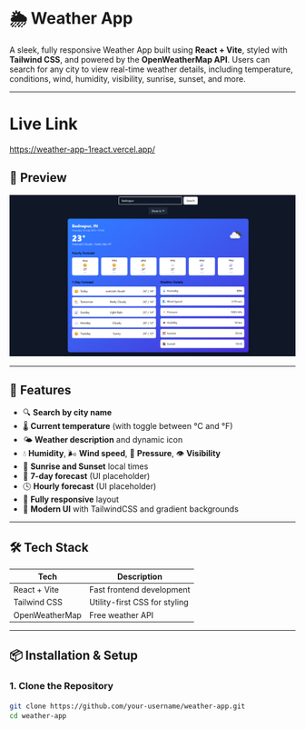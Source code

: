 # 🌦️ Weather App

A sleek, fully responsive Weather App built using **React + Vite**, styled with **Tailwind CSS**, and powered by the **OpenWeatherMap API**. Users can search for any city to view real-time weather details, including temperature, conditions, wind, humidity, visibility, sunrise, sunset, and more.

---
# Live Link
https://weather-app-1react.vercel.app/

## 📸 Preview

![Weather App Preview](./public/screenshot.png)

---

## 🚀 Features

- 🔍 **Search by city name**
- 🌡️ **Current temperature** (with toggle between °C and °F)
- 🌤️ **Weather description** and dynamic icon
- 💧 **Humidity**, 🌬️ **Wind speed**, 🔆 **Pressure**, 👁️ **Visibility**
- 🌅 **Sunrise and Sunset** local times
- 📆 **7-day forecast** (UI placeholder)
- 🕓 **Hourly forecast** (UI placeholder)
- 📱 **Fully responsive** layout
- 🎨 **Modern UI** with TailwindCSS and gradient backgrounds

---

## 🛠️ Tech Stack

| Tech           | Description                              |
|----------------|------------------------------------------|
| React + Vite   | Fast frontend development                |
| Tailwind CSS   | Utility-first CSS for styling            |
| OpenWeatherMap | Free weather API                         |

---

## 📦 Installation & Setup

### 1. Clone the Repository

```bash
git clone https://github.com/your-username/weather-app.git
cd weather-app
